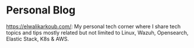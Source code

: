 # Personal Blog 

<https://elwalikarkoub.com/>: My personal tech corner where I share tech topics and tips mostly related but not limited to Linux, Wazuh, Opensearch, Elastic Stack, K8s & AWS. 
